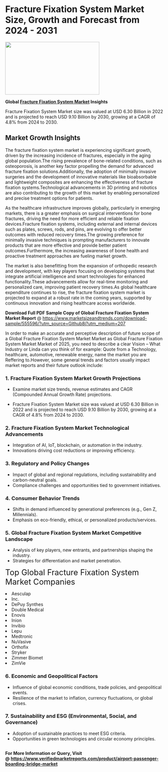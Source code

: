 <H1>Fracture Fixation System Market Size, Growth and Forecast from 2024 - 2031</H1><img class="aligncenter size-medium wp-image-584254" src="https://thirdeyenews.in/wp-content/uploads/2024/09/Global-Market-Research-300x168.jpeg" alt="" width="300" height="168" /><p><strong>Global&nbsp;<a href="https://www.marketsizeandtrends.com/download-sample/555596/?utm_source=Github8j?utm_medium=207">Fracture Fixation System Market</a> Insights</strong></p><p>Fracture Fixation System Market size was valued at USD 6.30 Billion in 2022 and is projected to reach USD 9.10 Billion by 2030, growing at a CAGR of 4.8% from 2024 to 2030.</p><p><h2>Market Growth Insights</h2> <p>The fracture fixation system market is experiencing significant growth, driven by the increasing incidence of fractures, especially in the aging global population.The rising prevalence of bone-related conditions, such as osteoporosis, is another key factor propelling the demand for advanced fracture fixation solutions.Additionally, the adoption of minimally invasive surgeries and the development of innovative materials like bioabsorbable and lightweight composites are enhancing the effectiveness of fracture fixation systems.Technological advancements in 3D printing and robotics are also contributing to the growth of this market by enabling personalized and precise treatment options for patients.</p> <p>As the healthcare infrastructure improves globally, particularly in emerging markets, there is a greater emphasis on surgical interventions for bone fractures, driving the need for more efficient and reliable fixation devices.Fracture fixation systems, including external and internal devices such as plates, screws, rods, and pins, are evolving to offer better outcomes with reduced recovery times.The growing preference for minimally invasive techniques is prompting manufacturers to innovate products that are more effective and provide better patient outcomes.Furthermore, the increasing awareness of bone health and proactive treatment approaches are fueling market growth.</p> <p>The market is also benefitting from the expansion of orthopedic research and development, with key players focusing on developing systems that integrate artificial intelligence and smart technologies for enhanced functionality.These advancements allow for real-time monitoring and personalized care, improving patient recovery times.As global healthcare expenditure continues to rise, the fracture fixation system market is projected to expand at a robust rate in the coming years, supported by continuous innovation and rising healthcare access worldwide.</p> <p><span class=""><strong>Download Full PDF Sample Copy of Global Fracture Fixation System Market Report</strong> @ <a href="https://www.marketsizeandtrends.com/download-sample/555596/?utm_source=Github8j?utm_medium=207" target="_blank">https://www.marketsizeandtrends.com/download-sample/555596/?utm_source=Github8j?utm_medium=207</a></span></p><p>In order to make an accurate and perceptive description of future scope of a Global&nbsp;Fracture Fixation System Market Market as Global&nbsp;Fracture Fixation System Market Market of 2025, you need to describe a clear Vision &ndash; What Industry or Linda can you think of for example: Quote from a Technology, healthcare, automotive, renewable energy, name the market you are Reffering to.However, some general trends and factors usually impact market reports and their future outlook include:</p><h3>1.&nbsp;<strong>Fracture Fixation System Market Growth Projections</strong></h3><ul><li>Examine market size trends, revenue estimates and CAGR (Compounded Annual Growth Rate) projections.</li><li><p>Fracture Fixation System Market size was valued at USD 6.30 Billion in 2022 and is projected to reach USD 9.10 Billion by 2030, growing at a CAGR of 4.8% from 2024 to 2030.</p></li></ul><h3>2.&nbsp;<strong>Fracture Fixation System Market Technological Advancements</strong></h3><ul><li>Integration of AI, IoT, blockchain, or automation in the industry.</li><li>Innovations driving cost reductions or improving efficiency.</li></ul><h3>3.&nbsp;<strong>Regulatory and Policy Changes</strong></h3><ul><li>Impact of global and regional regulations, including sustainability and carbon-neutral goals.</li><li>Compliance challenges and opportunities tied to government initiatives.</li></ul><h3>4.&nbsp;<strong>Consumer Behavior Trends</strong></h3><ul><li>Shifts in demand influenced by generational preferences (e.g., Gen Z, Millennials).</li><li>Emphasis on eco-friendly, ethical, or personalized products/services.</li></ul><h3>5.&nbsp;<strong>Global Fracture Fixation System Market Competitive Landscape</strong></h3><ul><li>Analysis of key players, new entrants, and partnerships shaping the industry.</li><li>Strategies for differentiation and market penetration.</li></ul><p data-pm-slice="1 1 []"><span style="color: inherit; font-family: inherit; font-size: 25px;">Top Global Fracture Fixation System Market Companies</span></p><div class="" data-test-id=""><p><li>Aesculap</li><li> Inc.</li><li> DePuy Synthes</li><li> Double Medical</li><li> Enovis</li><li> Inion</li><li> Invibio</li><li> Lepu</li><li> Medtronic</li><li> NuVasive</li><li> Orthofix</li><li> Stryker</li><li> Zimmer Biomet</li><li> ZimVie</li></p></div><h3>6.&nbsp;<strong>Economic and Geopolitical Factors</strong></h3><ul><li>Influence of global economic conditions, trade policies, and geopolitical events.</li><li>Resilience of the market to inflation, currency fluctuations, or global crises.</li></ul><h3>7.&nbsp;<strong>Sustainability and ESG (Environmental, Social, and Governance)</strong></h3><ul><li>Adoption of sustainable practices to meet ESG criteria.</li><li>Opportunities in green technologies and circular economy principles.</li></ul><h2><strong style="font-size: 14px;">For More Information or Query, Visit @&nbsp;</strong><a style="background-color: #ffffff; font-size: 14px;" href="https://www.marketsizeandtrends.com/report/fracture-fixation-system-market/" target="_blank">https://www.verifiedmarketreports.com/product/airport-passenger-boarding-bridge-market</a></h2>